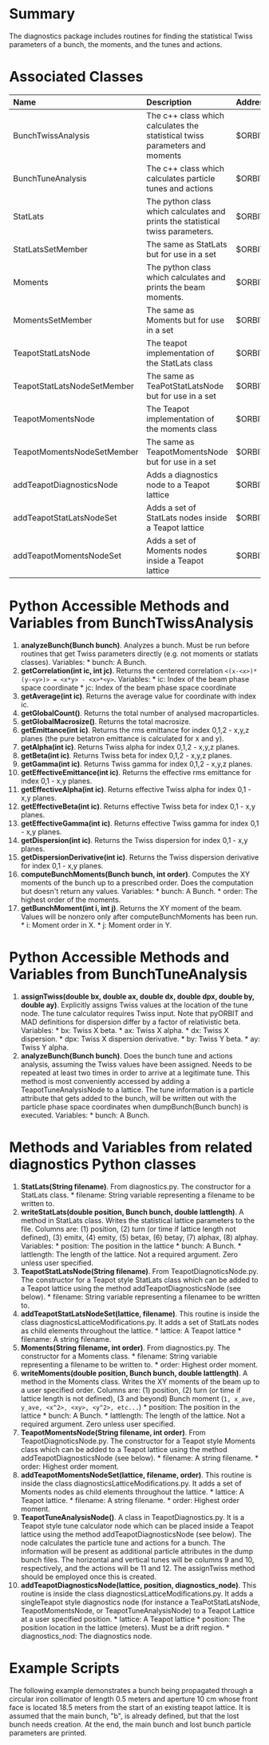 # Summary #
The diagnostics package includes routines for finding the statistical Twiss parameters of a bunch, the moments, and the tunes and actions.

# Associated Classes #

| **Name** | **Description** | **Address** |
|:---------|:----------------|:------------|
| BunchTwissAnalysis | The c++ class which calculates the statistical twiss parameters and moments | $ORBIT\_ROOT/src/orbit/BunchDiagnostics/ |
| BunchTuneAnalysis | The c++ class  which calculates particle tunes and actions | $ORBIT\_ROOT/src/orbit/BunchDiagnostics/ |
| StatLats | The python class which calculates and prints the statistical twiss parameters. | $ORBIT\_ROOT/py/orbit/diagnostics/diagnostics.py|
| StatLatsSetMember | The same as StatLats but for use in a  set | $ORBIT\_ROOT/py/orbit/diagnostics/diagnostics.py|
| Moments | The python class which calculates and prints the beam moments. | $ORBIT\_ROOT/py/orbit/diagnostics/diagnostics.py|
| MomentsSetMember | The same as Moments but for use in a set | $ORBIT\_ROOT/py/orbit/diagnostics/diagnostics.py|
| TeapotStatLatsNode | The teapot implementation of the StatLats class | $ORBIT\_ROOT/py/orbit/diagnostics/TeapotDiagnosticsNode.py|
| TeapotStatLatsNodeSetMember | The same as TeaPotStatLatsNode but for use in a set | $ORBIT\_ROOT/py/orbit/diagnostics/TeapotDiagnosticsNode.py|
| TeapotMomentsNode | The Teapot implementation of the moments class | $ORBIT\_ROOT/py/orbit/diagnostics/TeapotDiagnosticsNode.py|
| TeapotMomentsNodeSetMember | The same as TeapotMomentsNode but for use in a  set | $ORBIT\_ROOT/py/orbit/diagnostics/TeapotDiagnosticsNode.py|
| addTeapotDiagnosticsNode | Adds a diagnostics node to a Teapot lattice | $ORBIT\_ROOT/py/orbit/diagnostics/diagnosticsLatticeModifications.py|
| addTeapotStatLatsNodeSet | Adds a set of StatLats nodes inside a Teapot lattice | $ORBIT\_ROOT/py/orbit/diagnostics/diagnosticsLatticeModifications.py|
| addTeapotMomentsNodeSet | Adds a set of Moments nodes inside a Teapot lattice | $ORBIT\_ROOT/py/orbit/diagnostics/diagnosticsLatticeModifications.py|


# Python Accessible Methods and Variables from BunchTwissAnalysis #
  1. **analyzeBunch(Bunch bunch)**. Analyzes a bunch.  Must be run before routines that get Twiss parameters directly (e.g. not moments or statlats classes). Variables:
    * bunch: A Bunch.
  1. **getCorrelation(int ic, int jc)**. Returns the centered correlation `<(x-<x>)*(y-<y>)> = <x*y> - <x>*<y>`. Variables:
    * ic: Index of the beam phase space coordinate
    * jc: Index of the beam phase space coordinate
  1. **getAverage(int ic)**. Returns the average value for coordinate with index ic.
  1. **getGlobalCount()**. Returns the total number of analysed macroparticles.
  1. **getGlobalMacrosize()**. Returns the total macrosize.
  1. **getEmittance(int ic)**. Returns the rms emittance for index 0,1,2 - x,y,z planes (the pure betatron emittance is calculated for x and y).
  1. **getAlpha(int ic)**. Returns Twiss alpha for index 0,1,2 - x,y,z planes.
  1. **getBeta(int ic)**.  Returns Twiss beta for index 0,1,2 - x,y,z planes.
  1. **getGamma(int ic)**. Returns Twiss gamma for index 0,1,2 - x,y,z planes.
  1. **getEffectiveEmittance(int ic)**. Returns the effective rms emittance for index 0,1 - x,y planes.
  1. **getEffectiveAlpha(int ic)**. Returns effective Twiss alpha for index 0,1 - x,y planes.
  1. **getEffectiveBeta(int ic)**.  Returns effective Twiss beta for index 0,1 - x,y planes.
  1. **getEffectiveGamma(int ic)**. Returns effective Twiss gamma for index 0,1 - x,y planes.
  1. **getDispersion(int ic)**. Returns the Twiss dispersion for index 0,1 - x,y planes.
  1. **getDispersionDerivative(int ic)**. Returns the Twiss dispersion derivative for index 0,1 - x,y planes.
  1. **computeBunchMoments(Bunch bunch, int order)**. Computes the XY moments of the bunch up to a prescribed order.  Does the computation but doesn't return any values. Variables:
    * bunch: A Bunch.
    * order: The highest order of the moments.
  1. **getBunchMoment(int i, int j)**.  Returns the XY moment of the beam. Values will be nonzero only after computeBunchMoments has been run.
    * i: Moment order in X.
    * j: Moment order in Y.

# Python Accessible Methods and Variables from BunchTuneAnalysis #
  1. **assignTwiss(double bx, double ax, double dx, double dpx, double by, double ay)**.  Explicitly assigns Twiss values at the location of the tune node.  The tune calculator requires Twiss input.  Note that pyORBIT and MAD definitions for dispersion differ by a factor of relativistic beta. Variables:
    * bx: Twiss X beta.
    * ax: Twiss X alpha.
    * dx: Twiss X dispersion.
    * dpx: Twiss X dispersion derivative.
    * by: Twiss Y beta.
    * ay: Twiss Y alpha.
  1. **analyzeBunch(Bunch bunch)**.  Does the bunch tune and actions analysis, assuming the Twiss values have been assigned.  Needs to be repeated at least two times in order to arrive at a legitimate tune. This method is most conveniently accessed by adding a TeapotTuneAnalysisNode to a lattice.  The tune information is a particle attribute that gets added to the bunch, will be written out with the particle phase space coordinates when dumpBunch(Bunch bunch) is executed. Variables:
    * bunch: A Bunch.

# Methods and Variables from related diagnostics Python classes #

  1. **StatLats(String filename)**.  From diagnostics.py. The constructor for a StatLats class.
    * filename: String variable representing a filename to be written to.
  1. **writeStatLats(double position, Bunch bunch, double lattlength)**.  A method in StatLats class. Writes the statistical lattice parameters to the file. Columns are: (1) position, (2) turn (or time if lattice length not defined), (3) emitx, (4) emity, (5) betax, (6) betay, (7) alphax, (8) alphay. Variables:
    * position: The position in the lattice
    * bunch: A Bunch.
    * lattlength: The length of the lattice.  Not a required argument. Zero unless user specified.
  1. **TeapotStatLatsNode(String filename)**.  From TeapotDiagnoticsNode.py. The constructor for a Teapot style StatLats class which can be added to a Teapot lattice using the method addTeapotDiagnosticsNode (see below).
    * filename: String variable representing a filenamee to be written to.
  1. **addTeapotStatLatsNodeSet(lattice, filename)**.  This routine is inside the class diagnosticsLatticeModifications.py.  It adds a set of StatLats nodes as child elements throughout the lattice.
    * lattice: A Teapot lattice
    * filename: A string filename.
  1. **Moments(String filename, int order)**.  From diagnostics.py. The constructor for a Moments class.
    * filename: String variable representing a filename to be written to.
    * order: Highest order moment.
  1. **writeMoments(double position, Bunch bunch, double lattlength)**.  A method in the Moments class. Writes the XY moments of the beam up to a user specified order.  Columns are: (1) position, (2) turn (or time if lattice length is not defined), (3 and beyond) Bunch moment (`1, x_ave, y_ave, <x^2>, <xy>, <y^2>, etc...`)
    * position: The position in the lattice
    * bunch: A Bunch.
    * lattlength: The length of the lattice.  Not a required argument. Zero unless user specified.
  1. **TeapotMomentsNode(String filename, int order)**.  From TeapotDiagnoticsNode.py. The constructor for a Teapot style Moments class which can be added to a Teapot lattice using the method addTeapotDiagnosticsNode (see below).
    * filename: A string filename.
    * order: Highest order moment.
  1. **addTeapotMomentsNodeSet(lattice, filename, order)**.  This routine is inside the class diagnosticsLatticeModifications.py.  It adds a set of Moments nodes as child elements throughout the lattice.
    * lattice: A Teapot lattice.
    * filename: A string filename.
    * order: Highest order moment.
  1. **TeapotTuneAnalysisNode()**.  A class in TeapotDiagnostics.py.  It is a Teapot style tune calculator node which can be placed inside a Teapot lattice using the method addTeapotDiagnosticsNode (see below). The node calculates the particle tune and actions for a bunch.  The information will be present as additional particle attributes in the dump bunch files.  The horizontal and vertical  tunes will be columns 9 and 10, respectively, and the actions will be 11 and 12. The assignTwiss method should be employed once this is created.
  1. **addTeapotDiagnosticsNode(lattice, position, diagnostics\_node)**.  This routine is inside the class diagnosticsLatticeModifications.py.  It adds a singleTeapot style diagnostics node (for instance a TeaPotStatLatsNode, TeapotMomentsNode, or TeapotTuneAnalysisNode) to a Teapot Lattice at a user specified position.
    * lattice: A Teapot lattice
    * position: The position location in the lattice (meters).  Must be a drift region.
    * diagnostics\_nod: The diagnostics node.

# Example Scripts #

The following example demonstrates a bunch being propagated through a circular iron collimator of length 0.5 meters and aperture 10 cm whose front face is located 18.5 meters from the start of an existing teapot lattice. It is assumed that the main bunch, "b", is already defined, but that the lost bunch needs creation.  At the end, the main bunch and lost bunch particle parameters are printed.
```



```